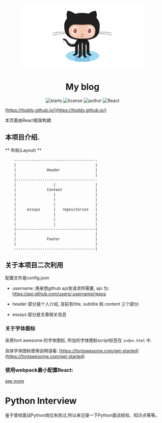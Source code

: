 <p align="center">
    <img src="assets/github-octocat.png" width="400px" alt="github bitbucket">
</p>

<h1 align="center">My blog</h1>
<p align="center">
    <img src="https://img.shields.io/github/stars/ltoddy/ltoddy.github.io.svg" alt="starts">
    <img src="https://img.shields.io/github/license/ltoddy/ltoddy.github.io.svg" alt="license">
    <img src="https://img.shields.io/badge/author-ltoddy-lightblue.svg" alt="author">
    <img src="https://img.shields.io/badge/view-React-%2361dafb.svg" alt="React">
</p>

[https://ltoddy.github.io/](https://ltoddy.github.io/)

本页面由React框架构建.

## 本项目介绍.

** 布局(Layout) **

```
    --------------------------------------
    |                                    |
    |              Header                |
    |                                    |
    |-------------------------------------
    |                 |                  |
    |              Content               |
    |                 |                  |
    |                 |                  |
    |                 |                  |
    |     essays      |   repositories   |
    |                 |                  |
    |                 |                  |
    |                 |                  |
    |------------------------------------|
    |                                    |
    |              Footer                |
    |                                    |
    -------------------------------------|
```

## 关于本项目二次利用

配置文件是config.json
- username: 用来想github api发请求所需要, api 为: https://api.github.com/users/:username/repos

- header 部分是个人介绍, 目前有title, subtitle 和 content 三个部分.

- essays 部分是文章相关信息

### 关于字体图标

采用font awesome 的字体图标, 所加的字体图标script标签在 `index.html` 中.

具体字体图标使用说明请看: [https://fontawesome.com/get-started](https://fontawesome.com/get-started)


### 使用webpack最小配置React:

[see more](./react-webpack/README.md)

# Python Interview

鉴于曾经面试Python岗位失败过,所以来记录一下Python面试经验、知识点等等。
